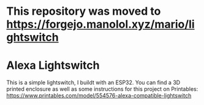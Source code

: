 # This repository was moved to https://forgejo.manolol.xyz/mario/lightswitch

# Alexa Lightswitch

This is a simple lightswitch, I buildt with an ESP32.
You can find a 3D printed enclosure as well as some instructions for this project on Printables: https://www.printables.com/model/554576-alexa-compatible-lightswitch
